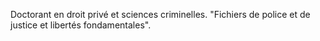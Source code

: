 Doctorant en droit privé et sciences criminelles. 
"Fichiers de police et de justice et libertés fondamentales". 
